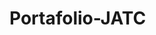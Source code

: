 # Portafolio-JATC
<!-- ![repository-open-graph-template](https://user-images.githubusercontent.com/83931760/160698953-cc5b451a-5920-4c11-acdb-78dcaa85e224.png)
-->
